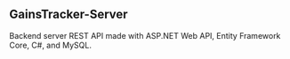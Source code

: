 ## GainsTracker-Server

Backend server REST API made with ASP.NET Web API, Entity Framework Core, C#, and MySQL.
